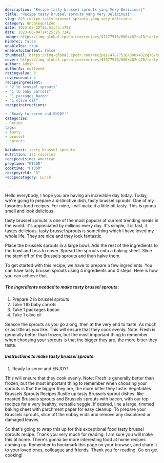 ```yaml
---
description: "Recipe tasty brussel sprouts yang Very Delicious}"
title: "Recipe tasty brussel sprouts yang Very Delicious}"
slug: 823-recipe-tasty-brussel-sprouts-yang-very-delicious
category: Uncategorized
date: 2023-03-22T15:51:44.170Z
date: 2023-06-04T14:25:26.724Z
image: https://img-global.cpcdn.com/recipes/47877518/680x482cq70/tasty-brussel-sprouts-recipe-main-photo.jpg
hideToc: false
enableToc: true
enableTocContent: false
thumbnail: https://img-global.cpcdn.com/recipes/47877518/680x482cq70/tasty-brussel-sprouts-recipe-main-photo.jpg
cover: https://img-global.cpcdn.com/recipes/47877518/680x482cq70/tasty-brussel-sprouts-recipe-main-photo.jpg
author: Admin
authorAv: notfound
ratingvalue: 3
reviewcount: 4
recipeingredient:
- "2 lb brussel sprouts"
- "1 lb baby carrots"
- "1 packages bacon"
- "1 olive oil"
recipeinstructions:

- "Ready to serve and ENJOY!"
categories:
- Recipe
tags:
- tasty
- brussel
- sprouts

katakunci: tasty brussel sprouts 
nutrition: 121 calories
recipecuisine: American
preptime: "PT35M"
cooktime: "PT35M"
recipeyield: "3"
recipecategory: Lunch

---
```



Hello everybody, I hope you are having an incredible day today. Today, we're going to prepare a distinctive dish, tasty brussel sprouts. One of my favorites food recipes. For mine, I will make it a little bit tasty. This is gonna smell and look delicious.

tasty brussel sprouts is one of the most popular of current trending meals in the world. It's appreciated by millions every day. It's simple, it is fast, it tastes delicious. tasty brussel sprouts is something which I have loved my whole life. They are nice and they look fantastic.

Place the brussels sprouts in a large bowl. Add the rest of the ingredients to the bowl and toss to cover. Spread the sprouts onto a baking sheet. Slice the stem off of the Brussels sprouts and then halve them.


To get started with this recipe, we have to prepare a few ingredients. You can have tasty brussel sprouts using 4 ingredients and 0 steps. Here is how you can achieve that.

<!--inarticleads1-->

##### The ingredients needed to make tasty brussel sprouts:

1. Prepare 2 lb brussel sprouts
1. Take 1 lb baby carrots
1. Take 1 packages bacon
1. Take 1 olive oil


Season the sprouts as you go along, then at the very end to taste. As much or as little as you like. This will ensure that they cook evenly. Note: Fresh is generally better than frozen, but the most important thing to remember when choosing your sprouts is that the bigger they are, the more bitter they taste. 

<!--inarticleads2-->

##### Instructions to make tasty brussel sprouts:


1. Ready to serve and ENJOY!

This will ensure that they cook evenly. Note: Fresh is generally better than frozen, but the most important thing to remember when choosing your sprouts is that the bigger they are, the more bitter they taste. Vegetables Brussels Sprouts Recipes Rustle up tasty Brussels sprout dishes, like roasted Brussels sprouts and Brussels sprouts with bacon, with our top recipes for a very healthy, versatile veggie. If desired, line a large, rimmed baking sheet with parchment paper for easy cleanup. To prepare your Brussels sprouts, slice off the nubby ends and remove any discolored or damaged leaves. 

So that's going to wrap this up for this exceptional food tasty brussel sprouts recipe. Thank you very much for reading. I am sure you will make this at home. There's gonna be more interesting food at home recipes coming up. Remember to bookmark this page on your browser, and share it to your loved ones, colleague and friends. Thank you for reading. Go on get cooking!
